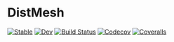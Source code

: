 # DistMesh

[![Stable](https://img.shields.io/badge/docs-stable-blue.svg)](https://sjkelly.github.io/DistMesh.jl/stable)
[![Dev](https://img.shields.io/badge/docs-dev-blue.svg)](https://sjkelly.github.io/DistMesh.jl/dev)
[![Build Status](https://travis-ci.com/sjkelly/DistMesh.jl.svg?branch=master)](https://travis-ci.com/sjkelly/DistMesh.jl)
[![Codecov](https://codecov.io/gh/sjkelly/DistMesh.jl/branch/master/graph/badge.svg)](https://codecov.io/gh/sjkelly/DistMesh.jl)
[![Coveralls](https://coveralls.io/repos/github/sjkelly/DistMesh.jl/badge.svg?branch=master)](https://coveralls.io/github/sjkelly/DistMesh.jl?branch=master)
